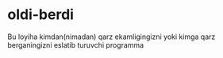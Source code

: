 # oldi-berdi
Bu loyiha kimdan(nimadan) qarz ekamligingizni yoki kimga qarz berganingizni eslatib turuvchi programma
